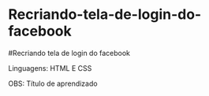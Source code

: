 # Recriando-tela-de-login-do-facebook

#Recriando tela de login do facebook

Linguagens: HTML E CSS

OBS: Título de aprendizado
